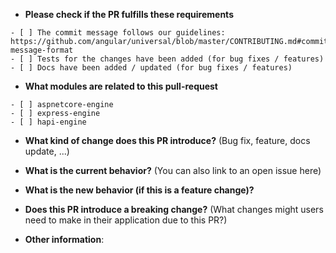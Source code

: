 * **Please check if the PR fulfills these requirements**
```
- [ ] The commit message follows our guidelines: https://github.com/angular/universal/blob/master/CONTRIBUTING.md#commit-message-format
- [ ] Tests for the changes have been added (for bug fixes / features)
- [ ] Docs have been added / updated (for bug fixes / features)
```

* **What modules are related to this pull-request**
```
- [ ] aspnetcore-engine
- [ ] express-engine
- [ ] hapi-engine
```

* **What kind of change does this PR introduce?** (Bug fix, feature, docs update, ...)


* **What is the current behavior?** (You can also link to an open issue here)



* **What is the new behavior (if this is a feature change)?**



* **Does this PR introduce a breaking change?** (What changes might users need to make in their application due to this PR?)


* **Other information**:
